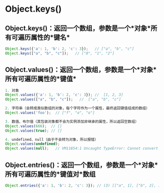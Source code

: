 # Object.keys\(\)

## Object.keys\(\)：返回一个数组，参数是一个\*对象\*所有可遍历属性的\*键名\*

```javascript
Object.keys({'a': 1, 'b': 2, 'c': 3});   // ["a", "b", "c"]
Object.keys(["a", "b", "c"]);   // ["0", "1", "2"]
```

## Object.values\(\)：返回一个数组，参数是一个\*对象\*所有可遍历属性的\*键值\*

```javascript
1. 对象
Object.values({'a': 1, 'b': 2, 'c': 3}); //  [1, 2, 3]
Object.values(["a", "b", "c"]);   //  ["a", "b", "c"]

2. 字符串（会转成类似数组的对象，每个字符作为一个属性，最终返回键值组成的数组）
Object.values('foo');  // ["f", "o", "o"]

3. 数值、布尔值（其包装对象都不会为实例添加非继承的属性，所以返回空数组）
Object.values(666);  // []
Object.values(true); // []

4. undefined、null（由于不会转为对象，所以报错）
Object.values(undefined);
Object.values(null);   // VM11854:1 Uncaught TypeError: Cannot convert undefined or null to object
```

## Object.entries\(\)：返回一个数组，参数是一个\*对象\*所有可遍历属性的\*键值对\*数组

```javascript
Object.entries({'a': 1, 'b': 2, 'c': 3}); // (3) [["a", 1], ["b", 2], ["c", 3]]
```



